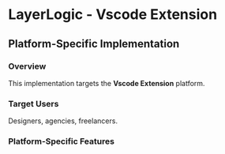 # LayerLogic - Vscode Extension

## Platform-Specific Implementation

### Overview
This implementation targets the **Vscode Extension** platform.

### Target Users
Designers, agencies, freelancers.

### Platform-Specific Features
